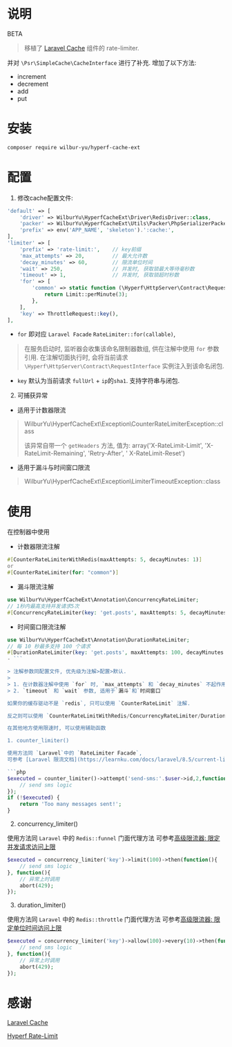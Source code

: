 # 说明

BETA

> 移植了 [Laravel Cache](https://github.com/laravel/framework) 组件的 rate-limiter.

并对 `\Psr\SimpleCache\CacheInterface` 进行了补充. 增加了以下方法:

- increment
- decrement
- add
- put

# 安装

```bash
composer require wilbur-yu/hyperf-cache-ext
```

# 配置

1. 修改cache配置文件:

```php
'default' => [
    'driver' => WilburYu\HyperfCacheExt\Driver\RedisDriver::class,
    'packer' => WilburYu\HyperfCacheExt\Utils\Packer\PhpSerializerPacker::class,
    'prefix' => env('APP_NAME', 'skeleton').':cache:',
],
'limiter' => [
    'prefix' => 'rate-limit:',    // key前缀
    'max_attempts' => 20,         // 最大允许数
    'decay_minutes' => 60,        // 限流单位时间
    'wait' => 250,                // 并发时, 获取锁最大等待毫秒数
    'timeout' => 1,               // 并发时, 获取锁超时秒数
    'for' => [
        'common' => static function (\Hyperf\HttpServer\Contract\RequestInterface $request) {
            return Limit::perMinute(3);
        },
    ],
    'key' => ThrottleRequest::key(),
],
```

- `for` 即对应 `Laravel Facade` `RateLimiter::for(callable)`,

> 在服务启动时, 监听器会收集该命名限制器数组, 供在注解中使用 `for` 参数引用. 在注解切面执行时, 会将当前请求 `\Hyperf\HttpServer\Contract\RequestInterface`
> 实例注入到该命名闭包.

- `key` 默认为当前请求 `fullUrl` + `ip`的`sha1`. 支持字符串与闭包.

2. 可捕获异常

- 适用于计数器限流
> WilburYu\HyperfCacheExt\Exception\CounterRateLimiterException::class
> 
> 该异常自带一个 `getHeaders` 方法, 值为: array('X-RateLimit-Limit', 'X-RateLimit-Remaining', 'Retry-After', '
> X-RateLimit-Reset')
- 适用于漏斗与时间窗口限流
> WilburYu\HyperfCacheExt\Exception\LimiterTimeoutException::class

# 使用

在控制器中使用

- 计数器限流注解

```php
#[CounterRateLimiterWithRedis(maxAttempts: 5, decayMinutes: 1)]
or
#[CounterRateLimiter(for: "common")]
```

- 漏斗限流注解

```php
use WilburYu\HyperfCacheExt\Annotation\ConcurrencyRateLimiter;
// 1秒内最高支持并发请求5次
#[ConcurrencyRateLimiter(key: 'get.posts', maxAttempts: 5, decayMinutes: 1, timeout: 1, wait: 250)]
```

- 时间窗口限流注解

```php
use WilburYu\HyperfCacheExt\Annotation\DurationRateLimiter;
// 每 10 秒最多支持 100 个请求
#[DurationRateLimiter(key: 'get.posts', maxAttempts: 100, decayMinutes: 10, timeout: 1, wait: 750)]
- ```

> 注解参数同配置文件, 优先级为注解>配置>默认.
>
> 1. 在计数器注解中使用 `for` 时, `max_attempts` 和 `decay_minutes` 不起作用.
> 2. `timeout` 和 `wait` 参数, 适用于`漏斗`和`时间窗口`

如果你的缓存驱动不是 `redis`, 只可以使用 `CounterRateLimit` 注解.

反之则可以使用 `CounterRateLimitWithRedis/ConcurrencyRateLimiter/DurationRateLimiter` 注解.

在其他地方使用限速时, 可以使用辅助函数

1. counter_limiter()

使用方法同 `Laravel`中的 `RateLimiter Facade`,
可参考 [Laravel 限流文档](https://learnku.com/docs/laravel/8.5/current-limiting/11453)

```php
$executed = counter_limiter()->attempt('send-sms:'.$user->id,2,function(){
    // send sms logic
});
if (!$executed) {
    return 'Too many messages sent!';
}
```

2. concurrency_limiter()

使用方法同 `Laravel` 中的 `Redis::funnel` 门面代理方法
可参考[高级限流器: 限定并发请求访问上限](https://laravelacademy.org/post/22188#toc-2)

```php
$executed = concurrency_limiter('key')->limit(100)->then(function(){
    // send sms logic
}, function(){
    // 异常上时调用
    abort(429);
});
```

3. duration_limiter()

使用方法同 `Laravel` 中的 `Redis::throttle` 门面代理方法
可参考[高级限流器: 限定单位时间访问上限](https://laravelacademy.org/post/22188#toc-3)

```php
$executed = concurrency_limiter('key')->allow(100)->every(10)->then(function(){
    // send sms logic
}, function(){
    // 异常上时调用
    abort(429);
});
```

# 感谢

[Laravel Cache](https://github.com/illuminate/cache)

[Hyperf Rate-Limit](https://github.com/hyperf/rate-limit)